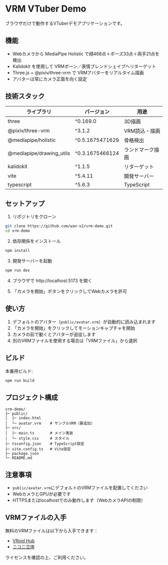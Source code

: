 # VRM VTuber Demo

ブラウザだけで動作するVTuberデモアプリケーションです。

## 機能

- Webカメラから MediaPipe Holistic で顔468点＋ポーズ33点＋両手21点を検出
- Kalidokit を使用して VRMボーン／表情ブレンドシェイプへリターゲット
- Three.js + @pixiv/three-vrm で VRMアバターをリアルタイム描画
- アバターは常にカメラ正面を向く設定

## 技術スタック

| ライブラリ | バージョン | 用途 |
|------------|------------|------|
| three | ^0.169.0 | 3D描画 |
| @pixiv/three-vrm | ^3.1.2 | VRM読込・描画 |
| @mediapipe/holistic | ^0.5.1675471629 | 骨格検出 |
| @mediapipe/drawing_utils | ^0.3.1675466124 | ランドマーク描画 |
| kalidokit | ^1.1.5 | リターゲット |
| vite | ^5.4.11 | 開発サーバー |
| typescript | ^5.6.3 | TypeScript |

## セットアップ

1. リポジトリをクローン
```bash
git clone https://github.com/wan-x2/vrm-demo.git
cd vrm-demo
```

2. 依存関係をインストール
```bash
npm install
```

3. 開発サーバーを起動
```bash
npm run dev
```

4. ブラウザで http://localhost:5173 を開く

5. 「カメラを開始」ボタンをクリックしてWebカメラを許可

## 使い方

1. デフォルトのアバター（`public/avatar.vrm`）が自動的に読み込まれます
2. 「カメラを開始」をクリックしてモーションキャプチャを開始
3. カメラの前で動くとアバターが追従します
4. 別のVRMファイルを使用する場合は「VRMファイル」から選択

## ビルド

本番用ビルド:
```bash
npm run build
```

## プロジェクト構成

```
vrm-demo/
├─ public/
│  ├─ index.html
│  └─ avatar.vrm    # サンプルVRM（要追加）
├─ src/
│  ├─ main.ts       # メイン実装
│  └─ style.css     # スタイル
├─ tsconfig.json    # TypeScript設定
├─ vite.config.ts   # Vite設定
├─ package.json
└─ README.md
```

## 注意事項

- `public/avatar.vrm`にデフォルトのVRMファイルを配置してください
- WebカメラとGPUが必要です
- HTTPSまたはlocalhostでのみ動作します（WebカメラAPIの制限）

## VRMファイルの入手

無料のVRMファイルは以下から入手できます：
- [VRoid Hub](https://hub.vroid.com/)
- [ニコニ立体](https://3d.nicovideo.jp/)

ライセンスを確認の上、ご利用ください。